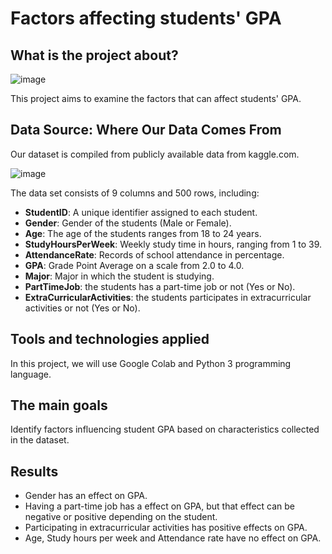 # Factors affecting students' GPA

## What is the project about?

![image](https://github.com/user-attachments/assets/639b8c0e-4a96-430e-b8c9-2b84ec5c875c)

This project aims to examine the factors that can affect students' GPA.

## Data Source: Where Our Data Comes From

Our dataset is compiled from publicly available data from kaggle.com.

![image](https://github.com/user-attachments/assets/8f985043-aad8-4934-9c96-3243e59a7b01)

The data set consists of 9 columns and 500 rows, including:
-	**StudentID**: A unique identifier assigned to each student.
-	**Gender**: Gender of the students (Male or Female).
-	**Age**: The age of the students ranges from 18 to 24 years.
-	**StudyHoursPerWeek**: Weekly study time in hours, ranging from 1 to 39.
-	**AttendanceRate**: Records of school attendance in percentage.
-	**GPA**: Grade Point Average on a scale from 2.0 to 4.0.
-	**Major**: Major in which the student is studying.
-	**PartTimeJob**: the students has a part-time job or not (Yes or No).
-	**ExtraCurricularActivities**: the students participates in extracurricular activities or not (Yes or No).

## Tools and technologies applied
In this project, we will use Google Colab and Python 3 programming language.

## The main goals
Identify factors influencing student GPA based on characteristics collected in the dataset.

## Results
- Gender has an effect on GPA.
- Having a part-time job has a effect on GPA, but that effect can be negative or positive depending on the student.
- Participating in extracurricular activities has positive effects on GPA.
- Age, Study hours per week and Attendance rate have no effect on GPA.

